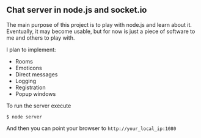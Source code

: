 ## Chat server in node.js and socket.io

The main purpose of this project is to play with node.js and learn about it. Eventually, it may become usable, but for now is just a piece of software to me and others to play with.

I plan to implement:

- Rooms
- Emoticons
- Direct messages
- Logging
- Registration
- Popup windows

To run the server execute 

`$ node server`

And then you can point your browser to `http://your_local_ip:1080`
